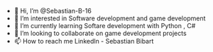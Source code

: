 - 👋 Hi, I’m @Sebastian-B-16
- 👀 I’m interested in Software development and game development 
- 🌱 I’m currently learning Softare development with Python , C# 
- 💞️ I’m looking to collaborate on game development projects
- 📫 How to reach me Linkedln - Sebastian Bibart

<!---
Sebastian-B-16/Sebastian-B-16 is a ✨ special ✨ repository because its `README.md` (this file) appears on your GitHub profile.
You can click the Preview link to take a look at your changes.
--->
